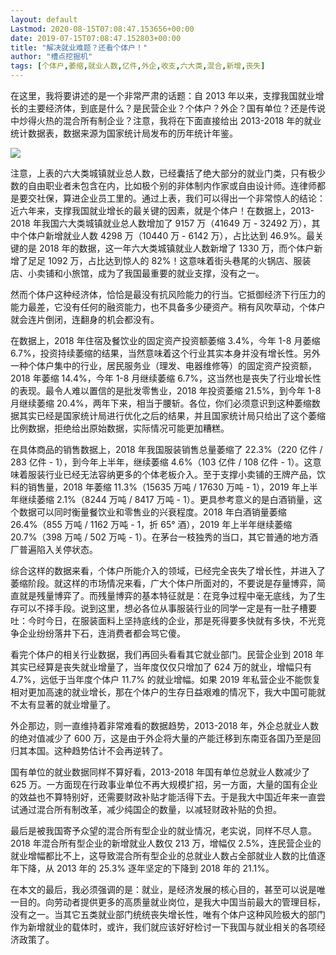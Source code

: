 ```yaml
---
layout: default
Lastmod: 2020-08-15T07:08:47.153656+00:00
date: 2019-07-15T07:08:47.152803+00:00
title: "解决就业难题？还看个体户！"
author: "槽点挖掘机"
tags: [个体户,萎缩,就业人数,亿件,外企,收支,六大类,混合,新增,丧失]
---
```



在这里，我将要讲述的是一个非常严肃的话题：自 2013 年以来，支撑我国就业增长的主要经济体，到底是什么？是民营企业？个体户？外企？国有单位？还是传说中炒得火热的混合所有制企业？注意，我将在下面直接给出 2013-2018 年的就业统计数据表，数据来源为国家统计局发布的历年统计年鉴。

![](https://images.weserv.nl/?url=https%3A//www.mg21.com/guide/wp-content/uploads/2019/10/jiuyeguimo.jpg)

注意，上表的六大类城镇就业总人数，已经囊括了绝大部分的就业门类，只有极少数的自由职业者未包含在内，比如极个别的非体制内作家或自由设计师。连律师都是要交社保，算进企业员工里的。通过上表，我们可以得出一个非常惊人的结论：近六年来，支撑我国就业增长的最关键的因素，就是个体户！在数据上，2013-2018 年我国六大类城镇就业总人数增加了 9157 万（41649 万 - 32492 万），其中个体户新增就业人数 4298 万（10440 万 - 6142 万），占比达到 46.9%。最关键的是 2018 年的数据，这一年六大类城镇就业人数新增了 1330 万，而个体户新增了足足 1092 万，占比达到惊人的 82%！这意味着街头巷尾的火锅店、服装店、小卖铺和小旅馆，成为了我国最重要的就业支撑，没有之一。

然而个体户这种经济体，恰恰是最没有抗风险能力的行当。它抵御经济下行压力的能力最差，它没有任何的融资能力，也不具备多少硬资产。稍有风吹草动，个体户就会连片倒闭，连翻身的机会都没有。

在数据上，2018 年住宿及餐饮业的固定资产投资额萎缩 3.4%，今年 1-8 月萎缩 6.7%，投资持续萎缩的结果，当然意味着这个行业其实本身并没有增长性。另外一种个体户集中的行业，居民服务业（理发、电器维修等）的固定资产投资额，2018 年萎缩 14.4%，今年 1-8 月继续萎缩 6.7%，这当然也是丧失了行业增长性的表现。最令人难以置信的是批发零售业，2018 年投资萎缩 21.5%，到今年 1-8 月继续萎缩 20.4%，两年下来，相当于腰斩。各位，你们必须意识到这种萎缩数据其实已经是国家统计局进行优化之后的结果，并且国家统计局只给出了这个萎缩比例数据，拒绝给出原始数据，实际情况可能更加糟糕。

在具体商品的销售数据上，2018 年我国服装销售总量萎缩了 22.3%（220 亿件 / 283 亿件 - 1），到今年上半年，继续萎缩 4.6%（103 亿件 / 108 亿件 - 1）。这意味着服装行业已经无法容纳更多的个体老板介入。至于支撑小卖铺的王牌产品，饮料的销售量，2018 年萎缩 11.3%（15635 万吨 / 17630 万吨 - 1），2019 年上半年继续萎缩 2.1%（8244 万吨 / 8417 万吨 - 1）。更具参考意义的是白酒销量，这个数据可以同时衡量餐饮业和零售业的兴衰程度。2018 年白酒销量萎缩 26.4%（855 万吨 / 1162 万吨 - 1，折 65° 酒），2019 年上半年继续萎缩 20.7%（398 万吨 / 502 万吨 - 1）。在茅台一枝独秀的当口，其它普通的地方酒厂普遍陷入关停状态。

综合这样的数据来看，个体户所能介入的领域，已经完全丧失了增长性，并进入了萎缩阶段。就这样的市场情况来看，广大个体户所面对的，不要说是存量博弈，简直就是残量博弈了。而残量博弈的基本特征就是：在竞争过程中毫无底线，为了生存可以不择手段。说到这里，想必各位从事服装行业的同学一定是有一肚子槽要吐：今时今日，在服装面料上坚持底线的企业，那是死得要多快就有多快，不光竞争企业纷纷落井下石，连消费者都会骂它傻。

看完个体户的相关行业数据，我们再回头看看其它就业部门。民营企业到 2018 年其实已经算是丧失就业增量了，当年度仅仅只增加了 624 万的就业，增幅只有 4.7%，远低于当年度个体户 11.7% 的就业增幅。如果 2019 年私营企业不能恢复相对更加高速的就业增长，那在个体户的生存日益艰难的情况下，我大中国可能就不太有显著的就业增量了。

外企那边，则一直维持着非常难看的数据趋势，2013-2018 年，外企总就业人数的绝对值减少了 600 万，这是由于外企将大量的产能迁移到东南亚各国乃至是回归其本国。这种趋势估计不会再逆转了。

国有单位的就业数据同样不算好看，2013-2018 年国有单位总就业人数减少了 625 万。一方面现在行政事业单位不再大规模扩招，另一方面，大量的国有企业的效益也不算特别好，还需要财政补贴才能活得下去。于是我大中国近年来一直尝试通过混合所有制改革，减少纯国企的数量，以减轻财政补贴的负担。

最后是被我国寄予众望的混合所有型企业的就业情况，老实说，同样不尽人意。2018 年混合所有型企业的新增就业人数仅 213 万，增幅仅 2.5%，连民营企业的就业增幅都比不上，这导致混合所有型企业的总就业人数占全部就业人数的比值逐年下降，从 2013 年的 25.3% 逐年坚定的下降到 2018 年的 21.1%。

在本文的最后，我必须强调的是：就业，是经济发展的核心目的，甚至可以说是唯一目的。向劳动者提供更多的高质量就业岗位，是我大中国当前最大的管理目标，没有之一。当其它五类就业部门统统丧失增长性，唯有个体户这种风险极大的部门作为新增就业的载体时，或许，我们就应该好好检讨一下我国与就业相关的各项经济政策了。
